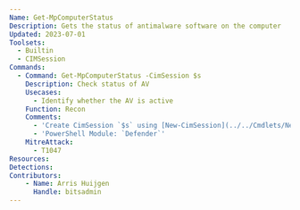 ```yaml
---
Name: Get-MpComputerStatus
Description: Gets the status of antimalware software on the computer
Updated: 2023-07-01
Toolsets:
  - Builtin
  - CIMSession
Commands:
  - Command: Get-MpComputerStatus -CimSession $s
    Description: Check status of AV
    Usecases:
      - Identify whether the AV is active
    Function: Recon
    Comments:
      - 'Create CimSession `$s` using [New-CimSession](../../Cmdlets/New-CimSession/)'
      - 'PowerShell Module: `Defender`'
    MitreAttack:
      - T1047
Resources:
Detections:
Contributors:
    - Name: Arris Huijgen
      Handle: bitsadmin
---
```

